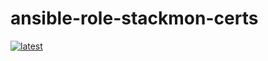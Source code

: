 # ansible-role-stackmon-certs

[![latest](https://github.com/archmachina/ansible-role-stackmon-certs/workflows/latest/badge.svg)](https://github.com/archmachina/ansible-role-stackmon-certs/actions?query=workflow%3Alatest)
